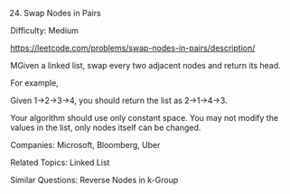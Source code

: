 24. Swap Nodes in Pairs

Difficulty: Medium

https://leetcode.com/problems/swap-nodes-in-pairs/description/

MGiven a linked list, swap every two adjacent nodes and return its head.

For example,

Given 1->2->3->4, you should return the list as 2->1->4->3.

Your algorithm should use only constant space. You may not modify the values in the list, only nodes itself can be changed.

Companies: Microsoft, Bloomberg, Uber

Related Topics: Linked List

Similar Questions: Reverse Nodes in k-Group
